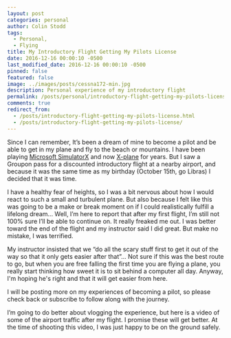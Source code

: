 ```yaml
---
layout: post
categories: personal
author: Colin Stodd
tags:
  - Personal,
  - Flying
title: My Introductory Flight Getting My Pilots License
date: 2016-12-16 00:00:10 -0500
last_modified_date: 2016-12-16 00:00:10 -0500
pinned: false
featured: false
image: ../images/posts/cessna172-min.jpg
description: Personal experience of my introductory flight
permalink: /posts/personal/introductory-flight-getting-my-pilots-license.html
comments: true
redirect_from:
  - /posts/introductory-flight-getting-my-pilots-license.html
  - /posts/introductory-flight-getting-my-pilots-license/
---
```


Since I can remember, It’s been a dream of mine to become a pilot and be able to get in my plane and fly to the beach or mountains. I have been playing <a href="https://en.wikipedia.org/wiki/Microsoft_Flight_Simulator_X" target="_blank" rel="noopener">Microsoft SimulatorX</a> and now <a href="http://www.x-plane.com/" target="_blank" rel="noopener">X-plane</a> for years. But I saw a Groupon pass for a discounted introductory flight at a nearby airport, and because it was the same time as my birthday (October 15th, go Libras) I decided that it was time.

I have a healthy fear of heights, so I was a bit nervous about how I would react to such a small and turbulent plane. But also because I felt like this was going to be a make or break moment on if I could realistically fulfill a lifelong dream... Well, I’m here to report that after my first flight, I’m still not 100% sure I’ll be able to continue on. It really freaked me out. I was better toward the end of the flight and my instructor said I did great. But make no mistake, I was terrified.

My instructor insisted that we  “do all the scary stuff first to get it out of the way so that it only gets easier after that”... Not sure if this was the best route to go, but when you are free falling the first time you are flying a plane, you really start thinking how sweet it is to sit behind a computer all day. Anyway, I'm hoping he's right and that it will get easier from here.

I will be posting more on my experiences of becoming a pilot, so please check back or subscribe to follow along with the journey.

I’m going to do better about vlogging the experience, but here is a video of some of the airport traffic after my flight. I promise these will get better. At the time of shooting this video, I was just happy to be on the ground safely.
